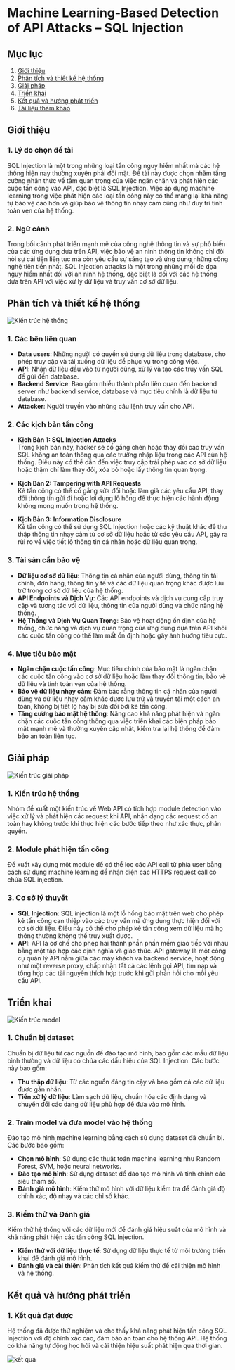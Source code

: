 # Machine Learning-Based Detection of API Attacks – SQL Injection

## Mục lục
1. [Giới thiệu](#giới-thiệu)
2. [Phân tích và thiết kế hệ thống](#phân-tích-và-thiết-kế-hệ-thống)
3. [Giải pháp](#giải-pháp)
4. [Triển khai](#triển-khai)
5. [Kết quả và hướng phát triển](#kết-quả-và-hướng-phát-triển)
6. [Tài liệu tham khảo](#tài-liệu-tham-khảo)

## Giới thiệu

### 1. Lý do chọn đề tài
SQL Injection là một trong những loại tấn công nguy hiểm nhất mà các hệ thống hiện nay thường xuyên phải đối mặt. Đề tài này được chọn nhằm tăng cường nhận thức về tầm quan trọng của việc ngăn chặn và phát hiện các cuộc tấn công vào API, đặc biệt là SQL Injection. Việc áp dụng machine learning trong việc phát hiện các loại tấn công này có thể mang lại khả năng tự bảo vệ cao hơn và giúp bảo vệ thông tin nhạy cảm cũng như duy trì tính toàn vẹn của hệ thống.

### 2. Ngữ cảnh
Trong bối cảnh phát triển mạnh mẽ của công nghệ thông tin và sự phổ biến của các ứng dụng dựa trên API, việc bảo vệ an ninh thông tin không chỉ đòi hỏi sự cải tiến liên tục mà còn yêu cầu sự sáng tạo và ứng dụng những công nghệ tiên tiến nhất. SQL Injection attacks là một trong những mối đe dọa nguy hiểm nhất đối với an ninh hệ thống, đặc biệt là đối với các hệ thống dựa trên API với việc xử lý dữ liệu và truy vấn cơ sở dữ liệu.

## Phân tích và thiết kế hệ thống

![Kiến trúc hệ thống](atm/system.png)

### 1. Các bên liên quan
- **Data users**: Những người có quyền sử dụng dữ liệu trong database, cho phép truy cập và tải xuống dữ liệu để phục vụ trong công việc.
- **API**: Nhận dữ liệu đầu vào từ người dùng, xử lý và tạo các truy vấn SQL để gửi đến database.
- **Backend Service**: Bao gồm nhiều thành phần liên quan đến backend server như backend service, database và mục tiêu chính là dữ liệu từ database.
- **Attacker**: Người truyền vào những câu lệnh truy vấn cho API.


### 2. Các kịch bản tấn công
- **Kịch Bản 1: SQL Injection Attacks**  
  Trong kịch bản này, hacker sẽ cố gắng chèn hoặc thay đổi các truy vấn SQL không an toàn thông qua các trường nhập liệu trong các API của hệ thống. Điều này có thể dẫn đến việc truy cập trái phép vào cơ sở dữ liệu hoặc thậm chí làm thay đổi, xóa bỏ hoặc lấy thông tin quan trọng.

- **Kịch Bản 2: Tampering with API Requests**  
  Kẻ tấn công có thể cố gắng sửa đổi hoặc làm giả các yêu cầu API, thay đổi thông tin gửi đi hoặc lợi dụng lỗ hổng để thực hiện các hành động không mong muốn trong hệ thống.

- **Kịch Bản 3: Information Disclosure**  
  Kẻ tấn công có thể sử dụng SQL Injection hoặc các kỹ thuật khác để thu thập thông tin nhạy cảm từ cơ sở dữ liệu hoặc từ các yêu cầu API, gây ra rủi ro về việc tiết lộ thông tin cá nhân hoặc dữ liệu quan trọng.

### 3. Tài sản cần bảo vệ
- **Dữ liệu cơ sở dữ liệu**: Thông tin cá nhân của người dùng, thông tin tài chính, đơn hàng, thông tin y tế và các dữ liệu quan trọng khác được lưu trữ trong cơ sở dữ liệu của hệ thống.
- **API Endpoints và Dịch Vụ**: Các API endpoints và dịch vụ cung cấp truy cập và tương tác với dữ liệu, thông tin của người dùng và chức năng hệ thống.
- **Hệ Thống và Dịch Vụ Quan Trọng**: Bảo vệ hoạt động ổn định của hệ thống, chức năng và dịch vụ quan trọng của ứng dụng dựa trên API khỏi các cuộc tấn công có thể làm mất ổn định hoặc gây ảnh hưởng tiêu cực.

### 4. Mục tiêu bảo mật
- **Ngăn chặn cuộc tấn công**: Mục tiêu chính của bảo mật là ngăn chặn các cuộc tấn công vào cơ sở dữ liệu hoặc làm thay đổi thông tin, bảo vệ dữ liệu và tính toàn vẹn của hệ thống.
- **Bảo vệ dữ liệu nhạy cảm**: Đảm bảo rằng thông tin cá nhân của người dùng và dữ liệu nhạy cảm khác được lưu trữ và truyền tải một cách an toàn, không bị tiết lộ hay bị sửa đổi bởi kẻ tấn công.
- **Tăng cường bảo mật hệ thống**: Nâng cao khả năng phát hiện và ngăn chặn các cuộc tấn công thông qua việc triển khai các biện pháp bảo mật mạnh mẽ và thường xuyên cập nhật, kiểm tra lại hệ thống để đảm bảo an toàn liên tục.

## Giải pháp
![Kiến trúc giải pháp](atm/architec.png)
### 1. Kiến trúc hệ thống
Nhóm đề xuất một kiến trúc về Web API có tích hợp module detection vào việc xử lý và phát hiện các request khi API, nhận dạng các request có an toàn hay không trước khi thực hiện các bước tiếp theo như xác thực, phân quyền.

### 2. Module phát hiện tấn công
Đề xuất xây dựng một module để có thể lọc các API call từ phía user bằng cách sử dụng machine learning để nhận diện các HTTPS request call có chứa SQL injection.

### 3. Cơ sở lý thuyết
- **SQL Injection**: SQL injection là một lỗ hổng bảo mật trên web cho phép kẻ tấn công can thiệp vào các truy vấn mà ứng dụng thực hiện đối với cơ sở dữ liệu. Điều này có thể cho phép kẻ tấn công xem dữ liệu mà họ thông thường không thể truy xuất được.
- **API**: API là cơ chế cho phép hai thành phần phần mềm giao tiếp với nhau bằng một tập hợp các định nghĩa và giao thức. API gateway là một công cụ quản lý API nằm giữa các máy khách và backend service, hoạt động như một reverse proxy, chấp nhận tất cả các lệnh gọi API, tìm nạp và tổng hợp các tài nguyên thích hợp trước khi gửi phản hồi cho mỗi yêu cầu API.

## Triển khai
![Kiến trúc model](atm/model.png)
### 1. Chuẩn bị dataset
Chuẩn bị dữ liệu từ các nguồn để đào tạo mô hình, bao gồm các mẫu dữ liệu bình thường và dữ liệu có chứa các dấu hiệu của SQL Injection. Các bước này bao gồm:
- **Thu thập dữ liệu**: Từ các nguồn đáng tin cậy và bao gồm cả các dữ liệu được gán nhãn.
- **Tiền xử lý dữ liệu**: Làm sạch dữ liệu, chuẩn hóa các định dạng và chuyển đổi các dạng dữ liệu phù hợp để đưa vào mô hình.

### 2. Train model và đưa model vào hệ thống
Đào tạo mô hình machine learning bằng cách sử dụng dataset đã chuẩn bị. Các bước bao gồm:
- **Chọn mô hình**: Sử dụng các thuật toán machine learning như Random Forest, SVM, hoặc neural networks.
- **Đào tạo mô hình**: Sử dụng dataset để đào tạo mô hình và tinh chỉnh các siêu tham số.
- **Đánh giá mô hình**: Kiểm thử mô hình với dữ liệu kiểm tra để đánh giá độ chính xác, độ nhạy và các chỉ số khác.

### 3. Kiểm thử và Đánh giá
Kiểm thử hệ thống với các dữ liệu mới để đánh giá hiệu suất của mô hình và khả năng phát hiện các tấn công SQL Injection.
- **Kiểm thử với dữ liệu thực tế**: Sử dụng dữ liệu thực tế từ môi trường triển khai để đánh giá mô hình.
- **Đánh giá và cải thiện**: Phân tích kết quả kiểm thử để cải thiện mô hình và hệ thống.

## Kết quả và hướng phát triển

### 1. Kết quả đạt được
Hệ thống đã được thử nghiệm và cho thấy khả năng phát hiện tấn công SQL Injection với độ chính xác cao, đảm bảo an toàn cho hệ thống API. Hệ thống có khả năng tự động học hỏi và cải thiện hiệu suất phát hiện qua thời gian.

![kết quả](atm/result.png)
